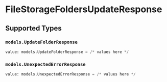 # FileStorageFoldersUpdateResponse


## Supported Types

### `models.UpdateFolderResponse`

```python
value: models.UpdateFolderResponse = /* values here */
```

### `models.UnexpectedErrorResponse`

```python
value: models.UnexpectedErrorResponse = /* values here */
```

